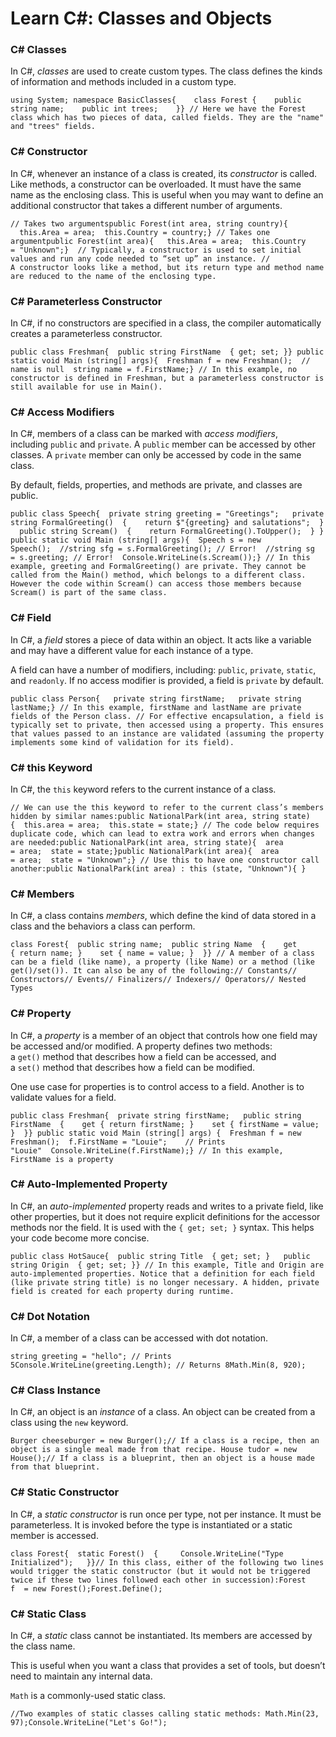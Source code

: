 # Learn C#: Classes and Objects



### C# Classes

In C#, *classes* are used to create custom types. The class defines the kinds of information and methods included in a custom type.

```
using System; namespace BasicClasses{    class Forest {    public string name;    public int trees;    }} // Here we have the Forest class which has two pieces of data, called fields. They are the "name" and "trees" fields.
```

### C# Constructor

In C#, whenever an instance of a class is created, its *constructor* is called. Like methods, a constructor can be overloaded. It must have the same name as the enclosing class. This is useful when you may want to define an additional constructor that takes a different number of arguments.

```
// Takes two argumentspublic Forest(int area, string country){   this.Area = area;  this.Country = country;} // Takes one argumentpublic Forest(int area){   this.Area = area;  this.Country = "Unknown";}  // Typically, a constructor is used to set initial values and run any code needed to “set up” an instance. // A constructor looks like a method, but its return type and method name are reduced to the name of the enclosing type.
```

### C# Parameterless Constructor

In C#, if no constructors are specified in a class, the compiler automatically creates a parameterless constructor.

```
public class Freshman{  public string FirstName  { get; set; }} public static void Main (string[] args){  Freshman f = new Freshman();  // name is null  string name = f.FirstName;} // In this example, no constructor is defined in Freshman, but a parameterless constructor is still available for use in Main().
```

### C# Access Modifiers

In C#, members of a class can be marked with *access modifiers*, including `public` and `private`. A `public` member can be accessed by other classes. A `private` member can only be accessed by code in the same class.

By default, fields, properties, and methods are private, and classes are public.

```
public class Speech{  private string greeting = "Greetings";   private string FormalGreeting()  {    return $"{greeting} and salutations";  }   public string Scream()  {    return FormalGreeting().ToUpper();  } } public static void Main (string[] args){  Speech s = new Speech();  //string sfg = s.FormalGreeting(); // Error!  //string sg = s.greeting; // Error!  Console.WriteLine(s.Scream());} // In this example, greeting and FormalGreeting() are private. They cannot be called from the Main() method, which belongs to a different class. However the code within Scream() can access those members because Scream() is part of the same class.
```

### C# Field

In C#, a *field* stores a piece of data within an object. It acts like a variable and may have a different value for each instance of a type.

A field can have a number of modifiers, including: `public`, `private`, `static`, and `readonly`. If no access modifier is provided, a field is `private` by default.

```
public class Person{   private string firstName;   private string lastName;} // In this example, firstName and lastName are private fields of the Person class. // For effective encapsulation, a field is typically set to private, then accessed using a property. This ensures that values passed to an instance are validated (assuming the property implements some kind of validation for its field).
```

### C# this Keyword

In C#, the `this` keyword refers to the current instance of a class.

```
// We can use the this keyword to refer to the current class’s members hidden by similar names:public NationalPark(int area, string state){  this.area = area;  this.state = state;} // The code below requires duplicate code, which can lead to extra work and errors when changes are needed:public NationalPark(int area, string state){  area = area;  state = state;}public NationalPark(int area){  area = area;  state = "Unknown";} // Use this to have one constructor call another:public NationalPark(int area) : this (state, "Unknown"){ } 
```

### C# Members

In C#, a class contains *members*, which define the kind of data stored in a class and the behaviors a class can perform.

```
class Forest{  public string name;  public string Name  {    get { return name; }    set { name = value; }  }} // A member of a class can be a field (like name), a property (like Name) or a method (like get()/set()). It can also be any of the following:// Constants// Constructors// Events// Finalizers// Indexers// Operators// Nested Types
```

### C# Property

In C#, a *property* is a member of an object that controls how one field may be accessed and/or modified. A property defines two methods: a `get()` method that describes how a field can be accessed, and a `set()` method that describes how a field can be modified.

One use case for properties is to control access to a field. Another is to validate values for a field.

```
public class Freshman{  private string firstName;   public string FirstName  {    get { return firstName; }    set { firstName = value; }  }} public static void Main (string[] args) {  Freshman f = new Freshman();  f.FirstName = "Louie";    // Prints "Louie"  Console.WriteLine(f.FirstName);} // In this example, FirstName is a property 
```

### C# Auto-Implemented Property

In C#, an *auto-implemented* property reads and writes to a private field, like other properties, but it does not require explicit definitions for the accessor methods nor the field. It is used with the `{ get; set; }` syntax. This helps your code become more concise.

```
public class HotSauce{  public string Title  { get; set; }   public string Origin  { get; set; }} // In this example, Title and Origin are auto-implemented properties. Notice that a definition for each field (like private string title) is no longer necessary. A hidden, private field is created for each property during runtime.
```

### C# Dot Notation

In C#, a member of a class can be accessed with dot notation.

```
string greeting = "hello"; // Prints 5Console.WriteLine(greeting.Length); // Returns 8Math.Min(8, 920);
```

### C# Class Instance

In C#, an object is an *instance* of a class. An object can be created from a class using the `new` keyword.

```
Burger cheeseburger = new Burger();// If a class is a recipe, then an object is a single meal made from that recipe. House tudor = new House();// If a class is a blueprint, then an object is a house made from that blueprint. 
```

### C# Static Constructor

In C#, a *static constructor* is run once per type, not per instance. It must be parameterless. It is invoked before the type is instantiated or a static member is accessed.

```
class Forest{  static Forest()  {     Console.WriteLine("Type Initialized");   }}// In this class, either of the following two lines would trigger the static constructor (but it would not be triggered twice if these two lines followed each other in succession):Forest f  = new Forest();Forest.Define();
```

### C# Static Class

In C#, a *static* class cannot be instantiated. Its members are accessed by the class name.

This is useful when you want a class that provides a set of tools, but doesn’t need to maintain any internal data.

`Math` is a commonly-used static class.

```
//Two examples of static classes calling static methods: Math.Min(23, 97);Console.WriteLine("Let's Go!");
```
